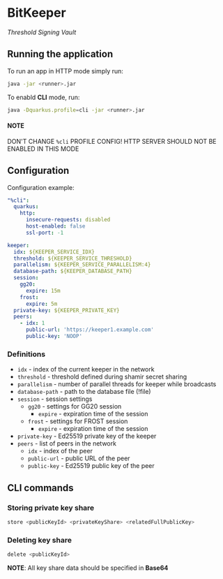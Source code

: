 # BitKeeper
*Threshold Signing Vault*

## Running the application
To run an app in HTTP mode simply run:

```bash
java -jar <runner>.jar
```

To enabld **CLI** mode, run:

```bash
java -Dquarkus.profile=cli -jar <runner>.jar 
```

#### NOTE
DON'T CHANGE `%cli` PROFILE CONFIG! HTTP SERVER SHOULD NOT BE ENABLED IN THIS MODE

## Configuration
Configuration example:

```yaml
"%cli":
  quarkus:
    http:
      insecure-requests: disabled
      host-enabled: false
      ssl-port: -1

keeper:
  idx: ${KEEPER_SERVICE_IDX}
  threshold: ${KEEPER_SERVICE_THRESHOLD}
  parallelism: ${KEEPER_SERVICE_PARALLELISM:4}
  database-path: ${KEEPER_DATABASE_PATH}
  session:
    gg20:
      expire: 15m
    frost:
      expire: 5m
  private-key: ${KEEPER_PRIVATE_KEY}
  peers:
    - idx: 1
      public-url: 'https://keeper1.example.com'
      public-key: 'NOOP'
```

### Definitions
- `idx` - index of the current keeper in the network
- `threshold` - threshold defined during shamir secret sharing
- `parallelism` - number of parallel threads for keeper while broadcasts
- `database-path` - path to the database file (!file)
- `session` - session settings
  - `gg20` - settings for GG20 session
    - `expire` - expiration time of the session
  - `frost` - settings for FROST session
    - `expire` - expiration time of the session
- `private-key` - Ed25519 private key of the keeper
- `peers` - list of peers in the network
  - `idx` - index of the peer
  - `public-url` - public URL of the peer
  - `public-key` - Ed25519 public key of the peer

## CLI commands

### Storing private key share
```bash
store <publicKeyId> <privateKeyShare> <relatedFullPublicKey>
```

### Deleting key share
```bash
delete <publicKeyId>
```

**NOTE**:
All key share data should be specified in **Base64**